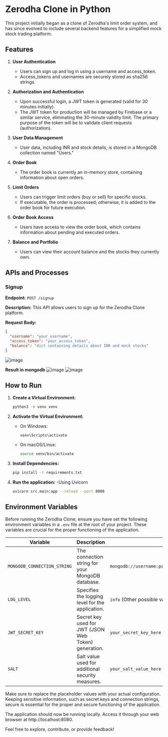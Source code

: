 # Zerodha Clone in Python

This project initially began as a clone of Zerodha's limit order system, and has since evolved to include several backend features for a simplified mock stock trading platform.

## Features

1. **User Authentication**
   - Users can sign up and log in using a username and access_token.
   - Access_tokens and usernames are securely stored as sha256 strings.
   
2. **Authorization and Authentication**
   - Upon successful login, a JWT token is generated (valid for 30 minutes initially).
   - The JWT token for production will be managed by Firebase or a similar service, eliminating the 30-minute validity limit. The primary purpose of the token will be to validate client requests (authorization).

3. **User Data Management**
   - User data, including INR and stock details, is stored in a MongoDB collection named "Users."
   
4. **Order Book**
   - The order book is currently an in-memory store, containing information about open orders.
   
5. **Limit Orders**
   - Users can trigger limit orders (buy or sell) for specific stocks.
   - If executable, the order is processed; otherwise, it is added to the order book for future execution.

6. **Order Book Access**
   - Users have access to view the order book, which contains information about pending and executed orders.

7. **Balance and Portfolio**
   - Users can view their account balance and the stocks they currently own.
## APIs and Processes
### Signup

**Endpoint:** `POST /signup`

**Description:** This API allows users to sign up for the Zerodha Clone platform.

**Request Body:**
```json
{
  "username": "your_username",
  "access_token": "your_access_token",
  "balance": "dict containing details about INR and mock stocks"
}
```
![image](https://github.com/guptaachyut15/zerodha-clone-python/assets/108484224/8c17a27c-f951-4e4c-857f-fac6c0383e9b)

**Result in mongodb**
![image](https://github.com/guptaachyut15/zerodha-clone-python/assets/108484224/f50627f1-9352-439a-b8e4-17d0bb20988e)
![image](https://github.com/guptaachyut15/zerodha-clone-python/assets/108484224/206618bd-2722-4015-acf1-bf9928935154)

## How to Run

1. **Create a Virtual Environment:**

    ```bash
    python3 -m venv venv
    ```

2. **Activate the Virtual Environment:**

   - On Windows:

     ```bash
     venv\Scripts\activate
     ```

   - On macOS/Linux:

     ```bash
     source venv/bin/activate
     ```

3. **Install Dependencies:**

   ```bash
   pip install -r requirements.txt

4. **Run the application:**
   -Using Uvicorn
    ```bash
    uvicorn src.main:app --reload --port 8080
    ```
## Environment Variables

Before running the Zerodha Clone, ensure you have set the following environment variables in a `.env` file at the root of your project. These variables are crucial for the proper functioning of the application.

| Variable                  | Description                                                | Example Value                                      |
|---------------------------|------------------------------------------------------------|----------------------------------------------------|
| `MONGODB_CONNECTION_STRING`| The connection string for your MongoDB database.            | `mongodb://username:password@localhost:27017/zerodha_clone` |
| `LOG_LEVEL`               | Specifies the logging level for the application.           | `info` (Other possible values: `debug`, `warning`, `error`, `critical`) |
| `JWT_SECRET_KEY`          | Secret key used for JWT (JSON Web Token) generation.        | `your_secret_key_here`                             |
| `SALT`                    | Salt value used for additional security measures.          | `your_salt_value_here`                             |

Make sure to replace the placeholder values with your actual configuration. Keeping sensitive information, such as secret keys and connection strings, secure is essential for the proper and secure functioning of the application.

The application should now be running locally. Access it through your web browser at http://localhost:8080.


Feel free to explore, contribute, or provide feedback!


